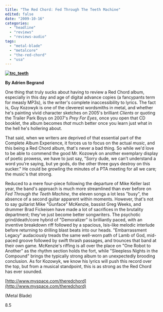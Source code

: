 ```yaml
---
title: "The Red Chord: Fed Through The Teeth Machine"
edited: false
date: "2009-10-16"
categories:
  - "headline"
  - "reviews"
  - "reviews-audio"
tags:
  - "metal-blade"
  - "metalcore"
  - "the-red-chord"
  - "usa"
---
```


**[![trc_teeth](http://www.hellbound.ca/wp-content/uploads/2009/10/trc_teeth1.jpg "trc_teeth")](http://www.hellbound.ca/wp-content/uploads/2009/10/trc_teeth1.jpg)**

**By Adrien Begrand**

One thing that truly sucks about having to review a Red Chord album, especially in this day and age of digital advance copies (a fancypants term for measly MP3s), is the writer's complete inaccessibility to lyrics. The fact is, Guy Kozowyk is one of the cleverest wordsmiths in metal, and whether he's painting vivid character sketches on 2005's brilliant _Clients_ or quoting the Trailer Park Boys on 2007's _Prey For Eyes_, once you open that CD booklet, the album becomes _that_ much better once you learn just what in the hell he's hollering about.

That said, when we writers are deprived of that essential part of the Complete Album Experience, it forces us to focus on the actual _music_, and this being a Red Chord album, that's never a bad thing. So while we'd love to be able to commend the good Mr. Kozowyk on another exemplary display of poetic prowess, we have to just say, "Sorry dude, we can't understand a word you're saying, but ye gods, do the other three guys destroy on this sucker." He could be growling the minutes of a PTA meeting for all we care; the music's that strong.

Reduced to a mere four-piece following the departure of Mike Keller last year, the band's approach is much more streamlined than ever before on _Fed Through the Teeth Machine_, the eleven songs a lot less "busy", the absence of a second guitar apparent within moments. However, that's not to say guitarist Mike "Gunface" McKenzie, bassist Greg Weeks, and drummer Brad Fickeisen have made a lot of sacrifices in the brutality department; they've just become better songwriters. The psychotic grind/death/core hybrid of "Demoralizer" is brilliantly paced, with an inventive breakdown riff followed by a spacious, Isis-like melodic interlude before returning to drilling blast beats into our heads. "Embarrassment Legacy" audaciously treads the same well-worn path of Lamb of God, mid-paced groove followed by swift thrash passages, and trounces that band at their own game. McKenzie's riffing is all over the place on "One Robot to Another" as the rhythm section holds the fort, while "Sleepless Nights in the Compound" brings the typically strong album to an unexpectedly brooding conclusion. As for Kozowyk, we know his lyrics will push this record over the top, but from a musical standpoint, this is as strong as the Red Chord has ever sounded.

[http://www.myspace.com/theredchord](http://www.myspace.com/theredchord)

(Metal Blade)

8.5
